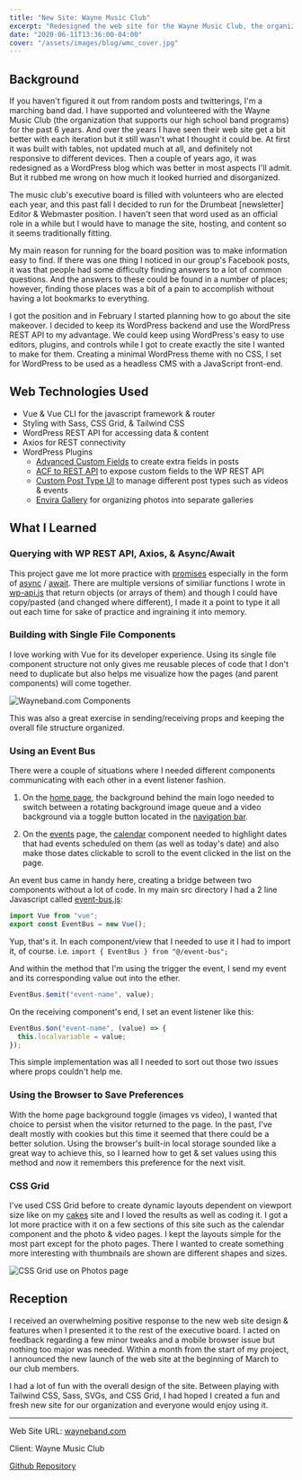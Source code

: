 ```yaml
---
title: "New Site: Wayne Music Club"
excerpt: "Redesigned the web site for the Wayne Music Club, the organization that supports the band programs at Wayne High School."
date: "2020-06-11T13:36:00-04:00"
cover: "/assets/images/blog/wmc_cover.jpg"
---
```


## Background

If you haven't figured it out from random posts and twitterings, I'm a marching band dad. I have supported and volunteered with the Wayne Music Club (the organization that supports our high school band programs) for the past 6 years. And over the years I have seen their web site get a bit better with each iteration but it still wasn't what I thought it could be. At first it was built with tables, not updated much at all, and definitely not responsive to different devices. Then a couple of years ago, it was redesigned as a WordPress blog which was better in most aspects I'll admit. But it rubbed me wrong on how much it looked hurried and disorganized.

The music club's executive board is filled with volunteers who are elected each year, and this past fall I decided to run for the Drumbeat [newsletter] Editor & Webmaster position. I haven't seen that word used as an official role in a while but I would have to manage the site, hosting, and content so it seems traditionally fitting.

My main reason for running for the board position was to make information easy to find. If there was one thing I noticed in our group's Facebook posts, it was that people had some difficulty finding answers to a lot of common questions. And the answers to these could be found in a number of places; however, finding those places was a bit of a pain to accomplish without having a lot bookmarks to everything.

I got the position and in February I started planning how to go about the site makeover. I decided to keep its WordPress backend and use the WordPress REST API to my advantage. We could keep using WordPress's easy to use editors, plugins, and controls while I got to create exactly the site I wanted to make for them. Creating a minimal WordPress theme with no CSS, I set for WordPress to be used as a headless CMS with a JavaScript front-end.

## Web Technologies Used

- Vue & Vue CLI for the javascript framework & router
- Styling with Sass, CSS Grid, & Tailwind CSS
- WordPress REST API for accessing data & content
- Axios for REST connectivity
- WordPress Plugins
  - [Advanced Custom Fields](https://www.advancedcustomfields.com/) to create extra fields in posts
  - [ACF to REST API](http://github.com/airesvsg/acf-to-rest-api) to expose custom fields to the WP REST API
  - [Custom Post Type UI](https://github.com/WebDevStudios/custom-post-type-ui/) to manage different post types such as videos & events
  - [Envira Gallery](http://enviragallery.com/) for organizing photos into separate galleries

## What I Learned

### Querying with WP REST API, Axios, & Async/Await

This project gave me lot more practice with [promises](https://developer.mozilla.org/en-US/docs/Web/JavaScript/Reference/Global_Objects/Promise) especially in the form of [async](https://developer.mozilla.org/en-US/docs/Web/JavaScript/Reference/Statements/async_function) / [await](https://developer.mozilla.org/en-US/docs/Web/JavaScript/Reference/Operators/await). There are multiple versions of similiar functions I wrote in [wp-api.js](https://github.com/aromig/wayneband/blob/master/src/wp-api.js) that return objects (or arrays of them) and though I could have copy/pasted (and changed where different), I made it a point to type it all out each time for sake of practice and ingraining it into memory.

### Building with Single File Components

I love working with Vue for its developer experience. Using its single file component structure not only gives me reusable pieces of code that I don't need to duplicate but also helps me visualize how the pages (and parent components) will come together.

![Wayneband.com Components](/assets/images/blog/2020-06-11_components.png)

This was also a great exercise in sending/receiving props and keeping the overall file structure organized.

### Using an Event Bus

There were a couple of situations where I needed different components communicating with each other in a event listener fashion.

1. On the [home page](https://github.com/aromig/wayneband/blob/master/src/views/Home.vue), the background behind the main logo needed to switch between a rotating background image queue and a video background via a toggle button located in the [navigation bar](https://github.com/aromig/wayneband/blob/master/src/components/NavBar.vue).

2. On the [events](https://github.com/aromig/wayneband/blob/master/src/views/Events.vue) page, the [calendar](https://github.com/aromig/wayneband/blob/master/src/components/Calendar.vue) component needed to highlight dates that had events scheduled on them (as well as today's date) and also make those dates clickable to scroll to the event clicked in the list on the page.

An event bus came in handy here, creating a bridge between two components without a lot of code. In my main src directory I had a 2 line Javascript called [event-bus.js](https://github.com/aromig/wayneband/blob/master/src/event-bus.js):

```javascript
import Vue from "vue";
export const EventBus = new Vue();
```

Yup, that's it. In each component/view that I needed to use it I had to import it, of course. i.e. `import { EventBus } from "@/event-bus";`

And within the method that I'm using the trigger the event, I send my event and its corresponding value out into the ether.

```javascript
EventBus.$emit("event-name", value);
``` 

On the receiving component's end, I set an event listener like this:

```javascript
EventBus.$on("event-name", (value) => {
  this.localvariable = value;
});
```

This simple implementation was all I needed to sort out those two issues where props couldn't help me.

### Using the Browser to Save Preferences

With the home page background toggle (images vs video), I wanted that choice to persist when the visitor returned to the page. In the past, I've dealt mostly with cookies but this time it seemed that there could be a better solution. Using the browser's built-in local storage sounded like a great way to achieve this, so I learned how to get & set values using this method and now it remembers this preference for the next visit.

### CSS Grid

I've used CSS Grid before to create dynamic layouts dependent on viewport size like on my [cakes](https://cakes.romig.dev) site and I loved the results as well as coding it. I got a lot more practice with it on a few sections of this site such as the calendar component and the photo & video pages. I kept the layouts simple for the most part except for the photo pages. There I wanted to create something more interesting with thumbnails are shown are different shapes and sizes.

![CSS Grid use on Photos page](/assets/images/blog/2020-06-11_cssgrid.png)

## Reception

I received an overwhelming positive response to the new web site design & features when I presented it to the rest of the executive board. I acted on feedback regarding a few minor tweaks and a mobile browser issue but nothing too major was needed. Within a month from the start of my project, I announced the new launch of the web site at the beginning of March to our club members.

I had a lot of fun with the overall design of the site. Between playing with Tailwind CSS, Sass, SVGs, and CSS Grid, I had hoped I created a fun and fresh new site for our organization and everyone would enjoy using it.

---

Web Site URL: [wayneband.com](https://wayneband.com)

Client: Wayne Music Club

[Github Repository](https://github.com/aromig/wayneband)